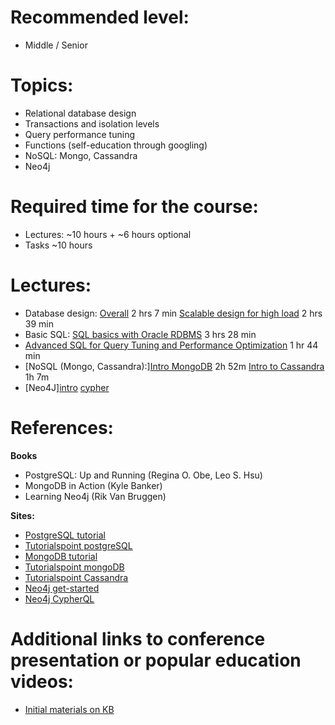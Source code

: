 **Recommended level:** 
=======================
- Middle / Senior

**Topics:** 
=======================
* Relational database design 
* Transactions and isolation levels
* Query performance tuning
* Functions (self-education through googling)
* NoSQL: Mongo, Cassandra
* Neo4j

**Required time for the course:** 
=======================
* Lectures: ~10 hours + ~6 hours optional
* Tasks ~10 hours

**Lectures:** 
=======================

* Database design: [Overall](https://learn.epam.com/detailsPage?id=eb5a27e9-c682-4922-b4a0-7366169f913d) 2 hrs 7 min  [Scalable design for high load](https://learn.epam.com/detailsPage?id=44a6c487-bcf9-4108-a808-6c1afc88ce3b) 2 hrs 39 min
* Basic SQL: [SQL basics with Oracle RDBMS](https://learn.epam.com/detailsPage?id=56dad214-9215-40f3-9199-6dddad57c04d) 3 hrs 28 min
* [Advanced SQL for Query Tuning and Performance Optimization](https://www.linkedin.com/learning/advanced-sql-for-query-tuning-and-performance-optimization-2019) 1 hr 44 min
* [NoSQL (Mongo, Cassandra):][Intro MongoDB](https://www.linkedin.com/learning/learning-mongodb-17360744/modern-database-and-application-design-with-mongodb) 2h 52m [Intro to Cassandra](https://www.linkedin.com/learning/introduction-to-cassandra) 1h 7m
* [Neo4J][intro](https://www.youtube.com/watch?v=U8ZGVx1NmQg) [cypher](https://www.youtube.com/watch?v=1TSBXZMv6tc)

**References:**
=======================

**Books**

* PostgreSQL: Up and Running (Regina O. Obe, Leo S. Hsu)
* MongoDB in Action (Kyle Banker)
* Learning Neo4j (Rik Van Bruggen)


**Sites:**

* [PostgreSQL tutorial](https://www.postgresql.org/docs/9.6/static/tutorial.html)
* [Tutorialspoint postgreSQL](https://www.tutorialspoint.com/postgresql/)
* [MongoDB tutorial](https://docs.mongodb.com/manual/tutorial/)
* [Tutorialspoint mongoDB](https://www.tutorialspoint.com/mongodb/)
* [Tutorialspoint Cassandra](https://www.tutorialspoint.com/cassandra/)
* [Neo4j get-started](https://neo4j.com/developer/get-started/)
* [Neo4j CypherQL](https://neo4j.com/developer/cypher-query-language/)


**Additional links to conference presentation or popular education videos:**
=======================
* [Initial materials on KB](https://kb.epam.com/display/GDOKB/CDP+JaMP+-+Kharkiv+fall+2017#CDPJaMP-Kharkivfall2017-Databases)

